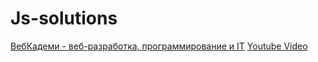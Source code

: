 # Js-solutions

[ВебКадеми - веб-разработка, программирование и IT](https://www.youtube.com/c/WebCademy)
[Youtube Video](https://www.youtube.com/watch?v=D8OIb5LZYYE&t=5596s)
